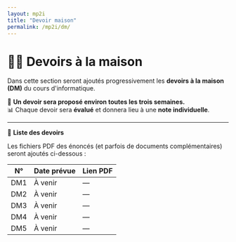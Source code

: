 ```yaml
---
layout: mp2i
title: "Devoir maison"
permalink: /mp2i/dm/
---
```


# 👩‍💻 Devoirs à la maison

Dans cette section seront ajoutés progressivement les **devoirs à la maison (DM)** du cours d'informatique.

📌 **Un devoir sera proposé environ toutes les trois semaines.**  
📊 Chaque devoir sera **évalué** et donnera lieu à une **note individuelle**.

---

📁 **Liste des devoirs**

Les fichiers PDF des énoncés (et parfois de documents complémentaires) seront ajoutés ci-dessous :

| N° | Date prévue | Lien PDF |
|----|-------------|----------|
| DM1 | À venir     | —        |
| DM2 | À venir     | —        |
| DM3 | À venir     | —        |
| DM4 | À venir     | —        |
| DM5 | À venir     | —        |
